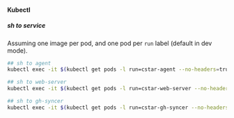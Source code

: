 


#### Kubectl 

##### sh to service

Assuming one image per pod, and one pod per `run` label (default in dev mode). 

```sh
## sh to agent
kubectl exec -it $(kubectl get pods -l run=cstar-agent --no-headers=true -o custom-columns=:metadata.name) -- /bin/ash 

## sh to web-server
kubectl exec -it $(kubectl get pods -l run=cstar-web-server --no-headers=true -o custom-columns=:metadata.name) -- /bin/ash 

## sh to gh-syncer
kubectl exec -it $(kubectl get pods -l run=cstar-gh-syncer --no-headers=true -o custom-columns=:metadata.name) -- /bin/ash 
```